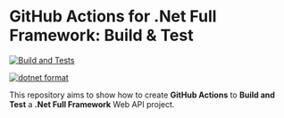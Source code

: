 # GitHub Actions for .Net Full Framework: Build & Test

[![Build and Tests](https://github.com/anthonys6891/test_dotnet/actions/workflows/ci.yml/badge.svg?branch=main)](https://github.com/anthonys6891/test_dotnet/actions/workflows/ci.yml)

[![dotnet format](https://github.com/anthonys6891/test_dotnet/actions/workflows/dotnet-format.yml/badge.svg?branch=main)](https://github.com/anthonys6891/test_dotnet/actions/workflows/dotnet-format.yml)


This repository aims to show how to create **GitHub Actions** to **Build and Test** a **.Net Full Framework** Web API project.
